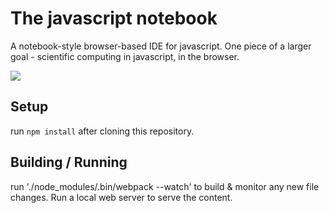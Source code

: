 # The javascript notebook

A notebook-style browser-based IDE for javascript. One piece of a larger goal - scientific computing in javascript, in the browser.

![](https://media.giphy.com/media/l378qyUXR0p8i7daU/giphy.gif)

## Setup

run `npm install` after cloning this repository.

## Building / Running

run './node_modules/.bin/webpack --watch' to build & monitor any new file changes. Run a local web server to serve the content.